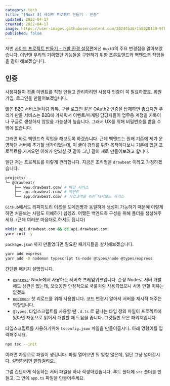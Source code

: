 ```yaml
---
category: tech
title: "[Nuxt 3] 사이드 프로젝트 만들기 - 인증"
updated: 2022-04-17
created: 2022-04-17
image: https://user-images.githubusercontent.com/20244536/158020130-9fbf9873-9bdf-43ca-81a8-45cbe5ac900b.png
published: false
---
```


저번 [사이드 프로젝트 만들기 - 개발 환경 설정편](/nuxt3-sideproject-2/)에선 `nuxt3`의 주요 변경점을 알아보았습니다. 이번엔 우리의 기획했던 기능들을 구현하기 위한 프론트엔드와 백엔드측 작업들을 같이 해보겠습니다.

## 인증

사용자들이 경품 이벤트를 직접 만들고 관리하려면 사용자 인증이 꼭 필요하겠죠. 회원가입, 로그인을 만들어보겠습니다.

많은 B2C 서비스들처럼 카톡, 구글 로그인 같은 OAuth2 인증을 탑재하면 좋겠지만 우리가 만들 서비스는 B2B에 가까워서 이벤트/마케팅 담당자들이 업무용 계정을 카톡이나 구글로 생성하지 않았을 가능성이 높습니다. 그래서 UX를 위해 비밀번호를 받을 수 밖에 없습니다.

그러면 바로 백엔드측 작업을 해보도록 하겠습니다. 근데 백엔드는 원래 기존에 제가 운영하던 서버에 추가할 생각이었는데, 이 글이 강의를 위한 목적이다보니 기존에 있던 프로젝트를 가져오면 이해가 안되실 것 같아 그냥 같이 새로 만들어보려고 합니다.

일단 저는 프로젝트를 이렇게 관리합니다. 지금은 조직명을 `drawbeat` 이라고 가정하겠습니다.

```bash
projects/
└─ @drawbeat/
    ├── www.drawbeat.com/ # 메인 서비스
    ├── api.drawbeat.com/ # 백엔드
    └── app.drawbeat.com/ # 기업고객을 위한 대시보드 서비스
```

`GitHub`에서도 리파지토리 이름을 도메인명과 동일하게 생성이 가능하기 때문에 이렇게 하면 처음보는 사람도 이해하기 쉽겠죠. 어쨌든 백엔드측 구성을 위해 폴더를 생성해주세요. (근데 여러분 마음대로 하셔도 됩니다)

```bash
mkdir api.drawbeat.com && cd api.drawbeat.com
yarn init -y
```

`package.json` 까지 만들었다면 필요한 패키지들을 설치해보겠습니다.

```bash
yarn add express
yarn add -D nodemon typescript ts-node @types/node @types/express
```

간단한 패키지 설명입니다.

- [`express`](https://expressjs.com/ko/): Node에서 사용하는 서버측 프레임워크입니다. 순정 Node로 서버 개발해도 상관은 없는데, 오랫동안 안정적으로 국룰처럼 사용되었으니 사용 안할 이유는 없겠죠
- [`nodemon`](https://www.npmjs.com/package/nodemon): 핫 리로드를 위해 사용합니다. 코드 변경시 알아서 서버를 재시작 해주는 역할입니다.
- `@types`: 타입스크립트를 사용할 땐 `.d.ts` 로 끝나는 타입 정의 파일이 프로젝트에 있다면 자동으로 읽어서 개발할 때 도움을 줍니다. 그것들만 모은 패키지입니다

타입스크립트를 사용하기위해 `tsconfig.json` 파일을 만들어줍시다. 아래 명령어를 입력해주세요.

```bash
npx tsc --init
```

이러면 자동으로 파일이 생깁니다. 파일 열어보면 뭐 엄청 많은데, 일단 그냥 넘어갑시다. 설명하려면 한참걸려요.

그럼 간단하게 작동하는 서버 파일을 하나 작성하겠습니다. 루트 폴더에 `src` 폴더를 만들고, 그 안에 `app.ts` 파일을 만들어주세요.
